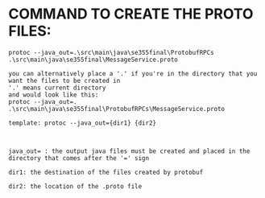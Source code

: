 # COMMAND TO CREATE THE PROTO FILES:

    protoc --java_out=.\src\main\java\se355final\ProtobufRPCs .\src\main\java\se355final\MessageService.proto

    you can alternatively place a '.' if you're in the directory that you want the files to be created in
    '.' means current directory 
    and would look like this:
    protoc --java_out=. .\src\main\java\se355final\ProtobufRPCs\MessageService.proto

    template: protoc --java_out={dir1} {dir2}



    java_out= : the output java files must be created and placed in the directory that comes after the '=' sign

    dir1: the destination of the files created by protobuf

    dir2: the location of the .proto file



